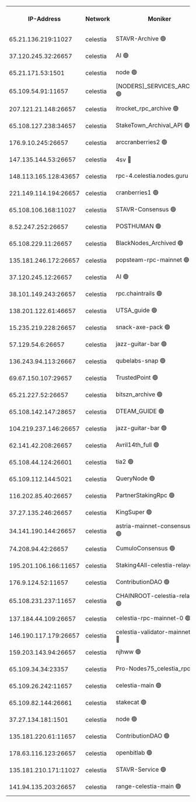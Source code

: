 


<table><tr><th>IP-Address</th><th>Network</th><th>Moniker</th><th>Latest Block Height</th><th>Earliest Block Height</th><th>Catching Up</th><th>Tx Index</th><th>Voting Power</th><th>Version</th><th>Scan Time</th></tr><tr><td>65.21.136.219:11027</td><td>celestia</td><td>STAVR-Archive 🟢</td><td>2673601</td><td>1</td><td>False</td><td>on</td><td>0</td><td>2.1.2</td><td>2024-10-29T18:31:19.866185279UTC</td></tr><tr><td>37.120.245.32:26657</td><td>celestia</td><td>AI 🟢</td><td>2673601</td><td>1</td><td>False</td><td>off</td><td>0</td><td>2.1.2</td><td>2024-10-29T18:31:20.347797346UTC</td></tr><tr><td>65.21.171.53:1501</td><td>celestia</td><td>node 🟢</td><td>2673601</td><td>1</td><td>False</td><td>on</td><td>0</td><td>2.1.2</td><td>2024-10-29T18:31:20.786229400UTC</td></tr><tr><td>65.109.54.91:11657</td><td>celestia</td><td>[NODERS]_SERVICES_ARCHIVE 🟢</td><td>2673604</td><td>1</td><td>False</td><td>on</td><td>0</td><td>2.1.2</td><td>2024-10-29T18:31:54.157440147UTC</td></tr><tr><td>207.121.21.148:26657</td><td>celestia</td><td>itrocket_rpc_archive 🟢</td><td>2673604</td><td>1</td><td>False</td><td>on</td><td>0</td><td>2.1.2</td><td>2024-10-29T18:31:55.194525904UTC</td></tr><tr><td>65.108.127.238:34657</td><td>celestia</td><td>StakeTown_Archival_API 🟢</td><td>2673604</td><td>1</td><td>False</td><td>on</td><td>0</td><td>2.1.2</td><td>2024-10-29T18:31:55.558652253UTC</td></tr><tr><td>176.9.10.245:26657</td><td>celestia</td><td>arccranberries2 🟢</td><td>2673608</td><td>1</td><td>False</td><td>on</td><td>0</td><td>2.1.2</td><td>2024-10-29T18:32:37.502827121UTC</td></tr><tr><td>147.135.144.53:26657</td><td>celestia</td><td>4sv 🔴</td><td>2673610</td><td>1</td><td>False</td><td>on</td><td>3014446</td><td>2.1.2</td><td>2024-10-29T18:33:01.326866518UTC</td></tr><tr><td>148.113.165.128:43657</td><td>celestia</td><td>rpc-4.celestia.nodes.guru 🟢</td><td>2673610</td><td>1</td><td>False</td><td>on</td><td>0</td><td>2.1.2</td><td>2024-10-29T18:33:02.227919289UTC</td></tr><tr><td>221.149.114.194:26657</td><td>celestia</td><td>cranberries1 🟢</td><td>2673611</td><td>1</td><td>False</td><td>on</td><td>0</td><td>2.1.2</td><td>2024-10-29T18:33:11.814073666UTC</td></tr><tr><td>65.108.106.168:11027</td><td>celestia</td><td>STAVR-Consensus 🟢</td><td>2673611</td><td>1</td><td>False</td><td>on</td><td>0</td><td>2.1.2</td><td>2024-10-29T18:33:14.244736943UTC</td></tr><tr><td>8.52.247.252:26657</td><td>celestia</td><td>POSTHUMAN 🟢</td><td>2673615</td><td>1</td><td>False</td><td>on</td><td>0</td><td>2.1.2</td><td>2024-10-29T18:34:06.771109653UTC</td></tr><tr><td>65.108.229.11:26657</td><td>celestia</td><td>BlackNodes_Archived 🟢</td><td>2673616</td><td>1</td><td>False</td><td>on</td><td>0</td><td>2.1.2</td><td>2024-10-29T18:34:13.779761199UTC</td></tr><tr><td>135.181.246.172:26657</td><td>celestia</td><td>popsteam-rpc-mainnet 🟢</td><td>2673618</td><td>1</td><td>False</td><td>on</td><td>0</td><td>2.1.2</td><td>2024-10-29T18:34:45.431700968UTC</td></tr><tr><td>37.120.245.12:26657</td><td>celestia</td><td>AI 🟢</td><td>2673619</td><td>1</td><td>False</td><td>off</td><td>0</td><td>2.1.2</td><td>2024-10-29T18:34:52.097796170UTC</td></tr><tr><td>38.101.149.243:26657</td><td>celestia</td><td>rpc.chaintrails 🟢</td><td>2673619</td><td>1</td><td>False</td><td>on</td><td>0</td><td>2.1.2</td><td>2024-10-29T18:34:57.944722737UTC</td></tr><tr><td>138.201.122.61:46657</td><td>celestia</td><td>UTSA_guide 🟢</td><td>2673622</td><td>1</td><td>False</td><td>on</td><td>0</td><td>2.1.2</td><td>2024-10-29T18:35:24.508115882UTC</td></tr><tr><td>15.235.219.228:26657</td><td>celestia</td><td>snack-axe-pack 🟢</td><td>2673622</td><td>1</td><td>False</td><td>off</td><td>0</td><td>2.1.2</td><td>2024-10-29T18:35:25.437275877UTC</td></tr><tr><td>57.129.54.6:26657</td><td>celestia</td><td>jazz-guitar-bar 🟢</td><td>2673622</td><td>1</td><td>False</td><td>off</td><td>0</td><td>2.1.2</td><td>2024-10-29T18:35:31.910632535UTC</td></tr><tr><td>136.243.94.113:26667</td><td>celestia</td><td>qubelabs-snap 🟢</td><td>2673624</td><td>1</td><td>False</td><td>on</td><td>0</td><td>2.1.2</td><td>2024-10-29T18:35:57.639720855UTC</td></tr><tr><td>69.67.150.107:29657</td><td>celestia</td><td>TrustedPoint 🟢</td><td>2673626</td><td>1</td><td>False</td><td>on</td><td>0</td><td>2.1.2</td><td>2024-10-29T18:36:12.884005016UTC</td></tr><tr><td>65.21.227.52:26657</td><td>celestia</td><td>bitszn_archive 🟢</td><td>2673631</td><td>1</td><td>False</td><td>on</td><td>0</td><td>2.1.2</td><td>2024-10-29T18:37:11.639120468UTC</td></tr><tr><td>65.108.142.147:28657</td><td>celestia</td><td>DTEAM_GUIDE 🟢</td><td>2673634</td><td>1</td><td>False</td><td>on</td><td>0</td><td>2.1.2</td><td>2024-10-29T18:37:50.570816562UTC</td></tr><tr><td>104.219.237.146:26657</td><td>celestia</td><td>jazz-guitar-bar 🟢</td><td>2673635</td><td>1</td><td>False</td><td>off</td><td>0</td><td>2.1.2</td><td>2024-10-29T18:37:59.642324539UTC</td></tr><tr><td>62.141.42.208:26657</td><td>celestia</td><td>Avril14th_full 🟢</td><td>2673638</td><td>1</td><td>False</td><td>on</td><td>0</td><td>2.1.2</td><td>2024-10-29T18:38:36.987226038UTC</td></tr><tr><td>65.108.44.124:26601</td><td>celestia</td><td>tia2 🟢</td><td>2371494</td><td>339581</td><td>False</td><td>on</td><td>0</td><td>1.3.0</td><td>2024-10-29T18:31:37.532084549UTC</td></tr><tr><td>65.109.112.144:5021</td><td>celestia</td><td>QueryNode 🟢</td><td>2371494</td><td>1406226</td><td>False</td><td>off</td><td>0</td><td>1.7.0</td><td>2024-10-29T18:35:38.511760353UTC</td></tr><tr><td>116.202.85.40:26657</td><td>celestia</td><td>PartnerStakingRpc 🟢</td><td>2371494</td><td>1588231</td><td>False</td><td>on</td><td>0</td><td>1.9.0</td><td>2024-10-29T18:31:37.848963166UTC</td></tr><tr><td>37.27.135.246:26657</td><td>celestia</td><td>KingSuper 🟢</td><td>2371494</td><td>1814358</td><td>False</td><td>off</td><td>0</td><td>1.3.0</td><td>2024-10-29T18:32:22.888223286UTC</td></tr><tr><td>34.141.190.144:26657</td><td>celestia</td><td>astria-mainnet-consensus-1 🟢</td><td>2673619</td><td>2371501</td><td>False</td><td>on</td><td>0</td><td>2.1.2</td><td>2024-10-29T18:34:52.461217419UTC</td></tr><tr><td>74.208.94.42:26657</td><td>celestia</td><td>CumuloConsensus 🟢</td><td>2673611</td><td>2384001</td><td>False</td><td>on</td><td>0</td><td>2.1.2</td><td>2024-10-29T18:33:15.040527004UTC</td></tr><tr><td>195.201.106.166:11657</td><td>celestia</td><td>Staking4All-celestia-relayer 🟢</td><td>2673639</td><td>2399575</td><td>False</td><td>off</td><td>0</td><td>2.1.2</td><td>2024-10-29T18:38:45.892719298UTC</td></tr><tr><td>176.9.124.52:11657</td><td>celestia</td><td>ContributionDAO 🟢</td><td>2673631</td><td>2419178</td><td>False</td><td>on</td><td>0</td><td>2.1.2</td><td>2024-10-29T18:37:11.214912892UTC</td></tr><tr><td>65.108.231.237:11657</td><td>celestia</td><td>CHAINROOT-celestia-relayer 🟢</td><td>2673608</td><td>2473086</td><td>False</td><td>on</td><td>0</td><td>2.1.2</td><td>2024-10-29T18:32:40.009226995UTC</td></tr><tr><td>137.184.44.109:26657</td><td>celestia</td><td>celestia-rpc-mainnet-0 🟢</td><td>2673620</td><td>2517150</td><td>False</td><td>on</td><td>0</td><td>2.1.2</td><td>2024-10-29T18:35:09.696856972UTC</td></tr><tr><td>146.190.117.179:26657</td><td>celestia</td><td>celestia-validator-mainnet-0 🔴</td><td>2673632</td><td>2517150</td><td>False</td><td>off</td><td>8001174</td><td>2.1.2</td><td>2024-10-29T18:37:24.875843465UTC</td></tr><tr><td>159.203.143.94:26657</td><td>celestia</td><td>njhww 🟢</td><td>2673612</td><td>2552651</td><td>False</td><td>off</td><td>0</td><td>2.1.2</td><td>2024-10-29T18:33:23.951547989UTC</td></tr><tr><td>65.109.34.34:23357</td><td>celestia</td><td>Pro-Nodes75_celestia_rpc 🟢</td><td>2673618</td><td>2552657</td><td>False</td><td>on</td><td>0</td><td>2.1.2</td><td>2024-10-29T18:34:45.036050327UTC</td></tr><tr><td>65.109.26.242:11657</td><td>celestia</td><td>celestia-main 🟢</td><td>2673623</td><td>2578825</td><td>False</td><td>on</td><td>0</td><td>2.1.2</td><td>2024-10-29T18:35:43.001728800UTC</td></tr><tr><td>65.109.82.144:26661</td><td>celestia</td><td>stakecat 🟢</td><td>2673620</td><td>2662501</td><td>False</td><td>on</td><td>0</td><td>2.1.2</td><td>2024-10-29T18:35:08.703675532UTC</td></tr><tr><td>37.27.134.181:1501</td><td>celestia</td><td>node 🟢</td><td>2673613</td><td>2668178</td><td>False</td><td>off</td><td>0</td><td>2.1.2</td><td>2024-10-29T18:33:41.105449557UTC</td></tr><tr><td>135.181.220.61:11657</td><td>celestia</td><td>ContributionDAO 🟢</td><td>2673616</td><td>2668564</td><td>False</td><td>off</td><td>0</td><td>2.1.2</td><td>2024-10-29T18:34:11.353933728UTC</td></tr><tr><td>178.63.116.123:26657</td><td>celestia</td><td>openbitlab 🟢</td><td>2673604</td><td>2670087</td><td>False</td><td>on</td><td>0</td><td>2.1.2</td><td>2024-10-29T18:31:49.460163724UTC</td></tr><tr><td>135.181.210.171:11027</td><td>celestia</td><td>STAVR-Service 🟢</td><td>2673603</td><td>2671501</td><td>False</td><td>on</td><td>0</td><td>2.1.2</td><td>2024-10-29T18:31:38.343264013UTC</td></tr><tr><td>141.94.135.203:26657</td><td>celestia</td><td>range-celestia-main 🟢</td><td>2673603</td><td>2671910</td><td>False</td><td>on</td><td>0</td><td>2.1.2</td><td>2024-10-29T18:31:40.851731229UTC</td></tr></table>
